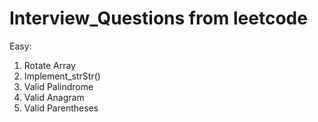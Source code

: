 # Interview_Questions from leetcode

Easy:

1. Rotate Array
2. Implement_strStr()
3. Valid Palindrome
4. Valid Anagram
5. Valid Parentheses
